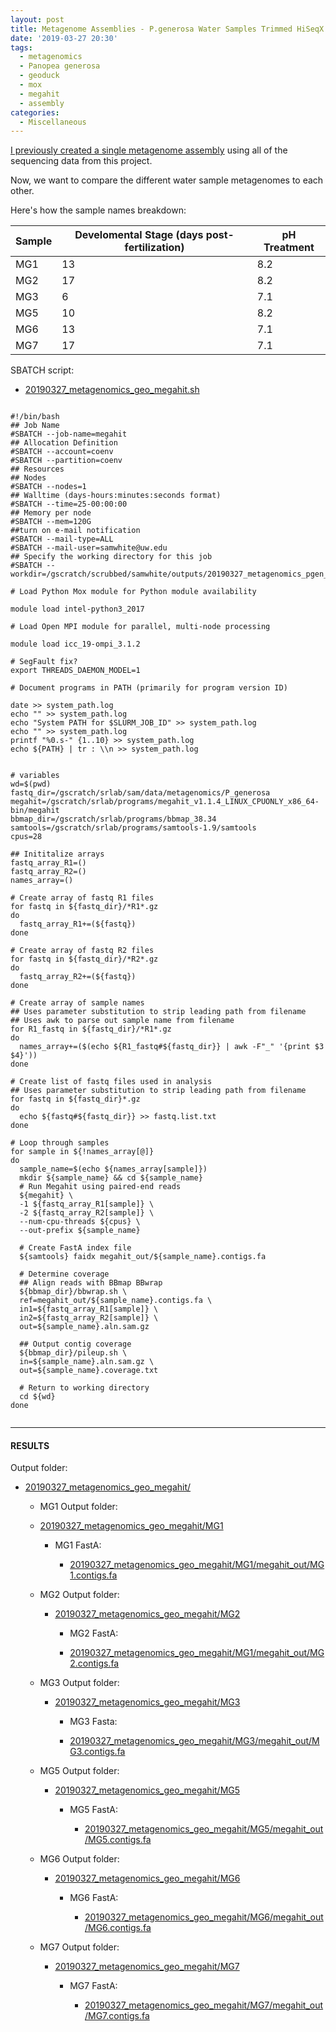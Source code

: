 ```yaml
---
layout: post
title: Metagenome Assemblies - P.generosa Water Samples Trimmed HiSeqX Data Using Megahit on Mox
date: '2019-03-27 20:30'
tags:
  - metagenomics
  - Panopea generosa
  - geoduck
  - mox
  - megahit
  - assembly
categories:
  - Miscellaneous
---
```


[I previously created a single metagenome assembly](https://robertslab.github.io/sams-notebook/2019/01/02/Metagenome-Assembly-P.generosa-Water-Sample-HiSeqX-Data-Using-Megahit.html) using all of the sequencing data from this project.

Now, we want to compare the different water sample metagenomes to each other.

Here's how the sample names breakdown:

| Sample | Develomental Stage (days post-fertilization) | pH Treatment |
|--------|-------------------------|--------------|
| MG1    | 13                      | 8.2          |
| MG2    | 17                      | 8.2          |
| MG3    | 6                       | 7.1          |
| MG5    | 10                      | 8.2          |
| MG6    | 13                      | 7.1          |
| MG7    | 17                      | 7.1          |



SBATCH script:

- [20190327_metagenomics_geo_megahit.sh]()

<pre><code>
#!/bin/bash
## Job Name
#SBATCH --job-name=megahit
## Allocation Definition
#SBATCH --account=coenv
#SBATCH --partition=coenv
## Resources
## Nodes
#SBATCH --nodes=1
## Walltime (days-hours:minutes:seconds format)
#SBATCH --time=25-00:00:00
## Memory per node
#SBATCH --mem=120G
##turn on e-mail notification
#SBATCH --mail-type=ALL
#SBATCH --mail-user=samwhite@uw.edu
## Specify the working directory for this job
#SBATCH --workdir=/gscratch/scrubbed/samwhite/outputs/20190327_metagenomics_pgen_megahit

# Load Python Mox module for Python module availability

module load intel-python3_2017

# Load Open MPI module for parallel, multi-node processing

module load icc_19-ompi_3.1.2

# SegFault fix?
export THREADS_DAEMON_MODEL=1

# Document programs in PATH (primarily for program version ID)

date >> system_path.log
echo "" >> system_path.log
echo "System PATH for $SLURM_JOB_ID" >> system_path.log
echo "" >> system_path.log
printf "%0.s-" {1..10} >> system_path.log
echo ${PATH} | tr : \\n >> system_path.log


# variables
wd=$(pwd)
fastq_dir=/gscratch/srlab/sam/data/metagenomics/P_generosa
megahit=/gscratch/srlab/programs/megahit_v1.1.4_LINUX_CPUONLY_x86_64-bin/megahit
bbmap_dir=/gscratch/srlab/programs/bbmap_38.34
samtools=/gscratch/srlab/programs/samtools-1.9/samtools
cpus=28

## Inititalize arrays
fastq_array_R1=()
fastq_array_R2=()
names_array=()

# Create array of fastq R1 files
for fastq in ${fastq_dir}/*R1*.gz
do
  fastq_array_R1+=(${fastq})
done

# Create array of fastq R2 files
for fastq in ${fastq_dir}/*R2*.gz
do
  fastq_array_R2+=(${fastq})
done

# Create array of sample names
## Uses parameter substitution to strip leading path from filename
## Uses awk to parse out sample name from filename
for R1_fastq in ${fastq_dir}/*R1*.gz
do
  names_array+=($(echo ${R1_fastq#${fastq_dir}} | awk -F"_" '{print $3 $4}'))
done

# Create list of fastq files used in analysis
## Uses parameter substitution to strip leading path from filename
for fastq in ${fastq_dir}*.gz
do
  echo ${fastq#${fastq_dir}} >> fastq.list.txt
done

# Loop through samples
for sample in ${!names_array[@]}
do
  sample_name=$(echo ${names_array[sample]})
  mkdir ${sample_name} && cd ${sample_name}
  # Run Megahit using paired-end reads
  ${megahit} \
  -1 ${fastq_array_R1[sample]} \
  -2 ${fastq_array_R2[sample]} \
  --num-cpu-threads ${cpus} \
  --out-prefix ${sample_name}

  # Create FastA index file
  ${samtools} faidx megahit_out/${sample_name}.contigs.fa

  # Determine coverage
  ## Align reads with BBmap BBwrap
  ${bbmap_dir}/bbwrap.sh \
  ref=megahit_out/${sample_name}.contigs.fa \
  in1=${fastq_array_R1[sample]} \
  in2=${fastq_array_R2[sample]} \
  out=${sample_name}.aln.sam.gz

  ## Output contig coverage
  ${bbmap_dir}/pileup.sh \
  in=${sample_name}.aln.sam.gz \
  out=${sample_name}.coverage.txt

  # Return to working directory
  cd ${wd}
done

</code></pre>

---

#### RESULTS

Output folder:

- [20190327_metagenomics_geo_megahit/](http://gannet.fish.washington.edu/Atumefaciens/20190327_metagenomics_geo_megahit)

  - MG1 Output folder:

  - [20190327_metagenomics_geo_megahit/MG1](http://gannet.fish.washington.edu/Atumefaciens/20190327_metagenomics_geo_megahit/MG1)

     - MG1 FastA:

       - [20190327_metagenomics_geo_megahit/MG1/megahit_out/MG1.contigs.fa](http://gannet.fish.washington.edu/Atumefaciens/20190327_metagenomics_geo_megahit/MG1/megahit_out/MG1.contigs.fa)

   - MG2 Output folder:

     - [20190327_metagenomics_geo_megahit/MG2](http://gannet.fish.washington.edu/Atumefaciens/20190327_metagenomics_geo_megahit/MG2)

       - MG2 FastA:

       - [20190327_metagenomics_geo_megahit/MG1/megahit_out/MG2.contigs.fa](http://gannet.fish.washington.edu/Atumefaciens/20190327_metagenomics_geo_megahit/MG2/megahit_out/MG2.contigs.fa)

    - MG3 Output folder:

      - [20190327_metagenomics_geo_megahit/MG3](http://gannet.fish.washington.edu/Atumefaciens/20190327_metagenomics_geo_megahit/MG3)

        - MG3 Fasta:

        - [20190327_metagenomics_geo_megahit/MG3/megahit_out/MG3.contigs.fa](http://gannet.fish.washington.edu/Atumefaciens/20190327_metagenomics_geo_megahit/MG3/megahit_out/MG3.contigs.fa)

    - MG5 Output folder:

      - [20190327_metagenomics_geo_megahit/MG5](http://gannet.fish.washington.edu/Atumefaciens/20190327_metagenomics_geo_megahit/MG5)

        - MG5 FastA:

          - [20190327_metagenomics_geo_megahit/MG5/megahit_out/MG5.contigs.fa](http://gannet.fish.washington.edu/Atumefaciens/20190327_metagenomics_geo_megahit/MG5/megahit_out/MG5.contigs.fa)

    - MG6 Output folder:

      - [20190327_metagenomics_geo_megahit/MG6](http://gannet.fish.washington.edu/Atumefaciens/20190327_metagenomics_geo_megahit/MG6)

        - MG6 FastA:

          - [20190327_metagenomics_geo_megahit/MG6/megahit_out/MG6.contigs.fa](http://gannet.fish.washington.edu/Atumefaciens/20190327_metagenomics_geo_megahit/MG6/megahit_out/MG6.contigs.fa)

    - MG7 Output folder:

      - [20190327_metagenomics_geo_megahit/MG7](http://gannet.fish.washington.edu/Atumefaciens/20190327_metagenomics_geo_megahit/MG7)

        - MG7 FastA:

          - [20190327_metagenomics_geo_megahit/MG7/megahit_out/MG7.contigs.fa](http://gannet.fish.washington.edu/Atumefaciens/20190327_metagenomics_geo_megahit/MG7/megahit_out/MG7.contigs.fa)
